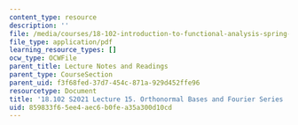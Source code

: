 ```yaml
---
content_type: resource
description: ''
file: /media/courses/18-102-introduction-to-functional-analysis-spring-2021/859833f65ee4aec6b0fea35a300d10cd_MIT18_102s21_lec15.pdf
file_type: application/pdf
learning_resource_types: []
ocw_type: OCWFile
parent_title: Lecture Notes and Readings
parent_type: CourseSection
parent_uid: f3f68fed-37d7-454c-871a-929d452ffe96
resourcetype: Document
title: '18.102 S2021 Lecture 15. Orthonormal Bases and Fourier Series '
uid: 859833f6-5ee4-aec6-b0fe-a35a300d10cd
---
```

